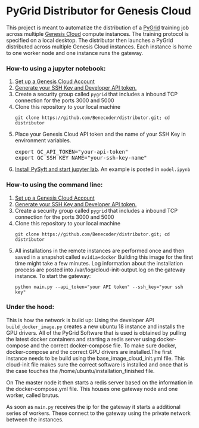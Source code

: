 <h1>
    PyGrid Distributor for Genesis Cloud
</h1>
<p>
    This project is meant to automatize the distribution of a <a href="https://github.com/OpenMined/PyGrid/">
    PyGrid</a> training job across multiple <a href="https://compute.genesiscloud.com">Genesis Cloud</a> 
    compute instances. The training protocol is specified on a local desktop. The distributor then launches
    a PyGrid distributed across multiple Genesis Cloud instances. Each instance is home to one worker node and 
    one instance runs the gateway.
</p>

<h3>
    How-to using a jupyter notebook:
</h3>
<ol>
    <li><a href="https://support.genesiscloud.com/support/solutions/articles/47001101437-first-steps-connecting-to-a-linux-instance-with-gpus">
     Set up a Genesis Cloud Account</a></li>
    <li><a href="https://account.genesiscloud.com/dashboard/security">Generate your SSH Key and Developer
     API token.</a></li>
     <li>Create a security group called <code>pygrid</code> that includes a inbound TCP connection for the 
     ports 3000 and 5000</li>
     <li>Clone this repository to your local machine
     <pre><code>git clone https://github.com/Benecoder/distributor.git; cd distributor</code></pre>
     </li>
     <li>Place your Genesis Cloud API token and the name of your SSH Key in environment variables.
<pre>export GC_API_TOKEN="your-api-token"
export GC_SSH_KEY_NAME="your-ssh-key-name"</pre></li>
     <li><a href="https://github.com/OpenMined/PySyft">Install PySyft and start jupyter lab</a>. An example is posted in
     <code>model.ipynb</code></li>
</ol>
<h3>
    How-to using the command line:
</h3>
<ol>
    <li><a href="https://support.genesiscloud.com/support/solutions/articles/47001101437-first-steps-connecting-to-a-linux-instance-with-gpus">
     Set up a Genesis Cloud Account</a></li>
    <li><a href="https://account.genesiscloud.com/dashboard/security">Generate your SSH Key and Developer
     API token.</a></li>
     <li>Create a security group called <code>pygrid</code> that includes a inbound TCP connection for the 
     ports 3000 and 5000</li>
     <li>Clone this repository to your local machine
     <pre><code>git clone https://github.com/Benecoder/distributor.git; cd distributor</code></pre>
     </li>
     <li> All installations in the remote instances are performed once and then saved in a snapshot called 
     <code>nvidia+docker</code> Building this image for the first time might take a few minutes.
     Log information about the installation process are posted into /var/log/cloud-init-output.log
     on the gateway instance. To start the gateway:
     <pre><code>python main.py --api_token="your API token" --ssh_key="your ssh key"</code></pre></li>
</ol>

<h3>
    Under the hood:
</h3>
<p>
    This is how the network is build up: Using the developer API <code>build_docker_image.py</code> creates
    a new ubuntu 18 instance and installs the GPU drivers. All of the PyGrid Software that is used is 
    obtained by pulling the latest docker containers and starting a redis server using docker-compose 
    and the correct docker-compose file. To make sure docker, docker-compose and the correct GPU drivers 
    are installed.The first instance needs to be build using the base_image_cloud_init.yml file. This 
    cloud-init file makes sure the correct software is installed and once that is the case touches the
     /home/ubuntu/installation_finished file.
</p>
<p>
   On The master node it then starts a redis server based on the information in the docker-compose.yml file.
   This houses one gateway node and one worker, called brutus.  
</p>
<p>
    As soon as <code>main.py</code> receives the ip for the gateway it starts a additional series of workers.
    These connect to the gateway using the private network between the instances.
</p>